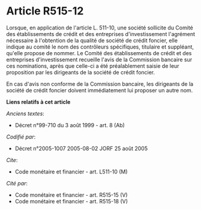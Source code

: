 # Article R515-12

Lorsque, en application de l'article L. 511-10, une société sollicite du Comité des établissements de crédit et des
entreprises d'investissement l'agrément nécessaire à l'obtention de la qualité de société de crédit foncier, elle indique au
comité le nom des contrôleurs spécifiques, titulaire et suppléant, qu'elle propose de nommer. Le Comité des établissements de
crédit et des entreprises d'investissement recueille l'avis de la Commission bancaire sur ces nominations, après que celle-ci
a été préalablement saisie de leur proposition par les dirigeants de la société de crédit foncier.

En cas d'avis non conforme de la Commission bancaire, les dirigeants de la société de crédit foncier doivent immédiatement
lui proposer un autre nom.

**Liens relatifs à cet article**

_Anciens textes_:

  - Décret n°99-710 du 3 août 1999 - art. 8 (Ab)

_Codifié par_:

  - Décret n°2005-1007 2005-08-02 JORF 25 août 2005

_Cite_:

  - Code monétaire et financier - art. L511-10 (M)

_Cité par_:

  - Code monétaire et financier - art. R515-15 (V)
  - Code monétaire et financier - art. R515-18 (V)
